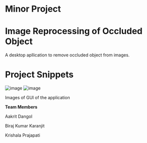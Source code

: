 # Minor Project


# Image Reprocessing of Occluded Object
A desktop apllication to remove occluded object from images.

# Project Snippets

![image](https://github.com/Krish0110/Image-Reprocessing-of-Occluded-Object/assets/84063708/72b1334b-a510-4e83-af7b-8e651e0c2057)
![image](https://github.com/Krish0110/Image-Reprocessing-of-Occluded-Object/assets/84063708/56f08a2a-c9c7-4383-88ff-6e1804f41507)

Images of GUI of the application


**Team Members**

Aakrit Dangol

Biraj Kumar Karanjit

Krishala Prajapati
